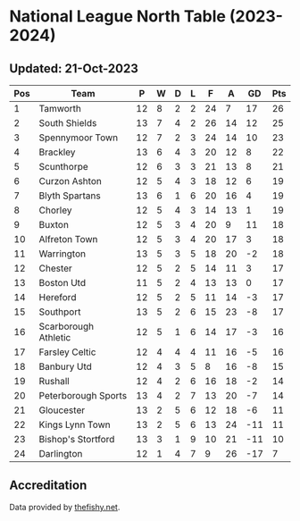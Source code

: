# National League North Table (2023-2024)
## Updated: 21-Oct-2023

| Pos | Team | P | W | D | L | F | A | GD | Pts |
| --- | --- | --- | --- | --- | --- | --- | --- | --- | --- |
| 1 | Tamworth | 12 | 8 | 2 | 2 | 24 | 7 | 17 | 26 |
| 2 | South Shields | 13 | 7 | 4 | 2 | 26 | 14 | 12 | 25 |
| 3 | Spennymoor Town | 12 | 7 | 2 | 3 | 24 | 14 | 10 | 23 |
| 4 | Brackley | 13 | 6 | 4 | 3 | 20 | 12 | 8 | 22 |
| 5 | Scunthorpe | 12 | 6 | 3 | 3 | 21 | 13 | 8 | 21 |
| 6 | Curzon Ashton | 12 | 5 | 4 | 3 | 18 | 12 | 6 | 19 |
| 7 | Blyth Spartans | 13 | 6 | 1 | 6 | 20 | 16 | 4 | 19 |
| 8 | Chorley | 12 | 5 | 4 | 3 | 14 | 13 | 1 | 19 |
| 9 | Buxton | 12 | 5 | 3 | 4 | 20 | 9 | 11 | 18 |
| 10 | Alfreton Town | 12 | 5 | 3 | 4 | 20 | 17 | 3 | 18 |
| 11 | Warrington | 13 | 5 | 3 | 5 | 18 | 20 | -2 | 18 |
| 12 | Chester | 12 | 5 | 2 | 5 | 14 | 11 | 3 | 17 |
| 13 | Boston Utd | 11 | 5 | 2 | 4 | 13 | 13 | 0 | 17 |
| 14 | Hereford | 12 | 5 | 2 | 5 | 11 | 14 | -3 | 17 |
| 15 | Southport | 13 | 5 | 2 | 6 | 15 | 23 | -8 | 17 |
| 16 | Scarborough Athletic | 12 | 5 | 1 | 6 | 14 | 17 | -3 | 16 |
| 17 | Farsley Celtic | 12 | 4 | 4 | 4 | 11 | 16 | -5 | 16 |
| 18 | Banbury Utd | 12 | 4 | 3 | 5 | 8 | 16 | -8 | 15 |
| 19 | Rushall | 12 | 4 | 2 | 6 | 16 | 18 | -2 | 14 |
| 20 | Peterborough Sports | 13 | 4 | 2 | 7 | 13 | 20 | -7 | 14 |
| 21 | Gloucester | 13 | 2 | 5 | 6 | 12 | 18 | -6 | 11 |
| 22 | Kings Lynn Town | 13 | 2 | 5 | 6 | 13 | 24 | -11 | 11 |
| 23 | Bishop's Stortford | 13 | 3 | 1 | 9 | 10 | 21 | -11 | 10 |
| 24 | Darlington | 12 | 1 | 4 | 7 | 9 | 26 | -17 | 7 |

## Accreditation 

Data provided by [thefishy.net](https://www.thefishy.net/).